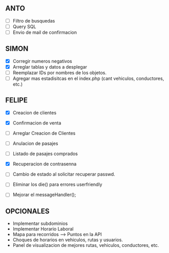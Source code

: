 
## ANTO 
- [ ] Filtro de busquedas
- [ ] Query SQL
- [ ] Envio de mail de confirmacion

## SIMON

- [x] Corregir numeros negativos
- [x] Arreglar tablas y datos a desplegar
- [ ] Reemplazar IDs por nombres de los objetos.
- [ ] Agregar mas estadisitcas en el index.php (cant vehiculos, conductores, etc.)

## FELIPE

- [x] Creacion de clientes
- [x] Confirmacion de venta
- [ ] Arreglar Creacion de Clientes
- [ ] Anulacion de pasajes
- [ ] Listado de pasajes comprados
- [x] Recuperacion de contrasenna
- [ ] Cambio de estado al solicitar recuperar passwd.
- [ ] Eliminar los die() para errores userfriendly
- [ ] Mejorar el messageHandler();


## OPCIONALES

- Implementar subdominios
- Implementar Horario Laboral
- Mapa para recorridos
--> Puntos en la API
- Choques de horarios en vehiculos, rutas y usuarios.
- Panel de visualizacion de mejores rutas, vehiculos, conductores, etc.

